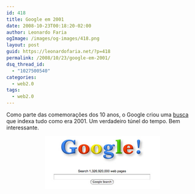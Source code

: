 ```yaml
---
id: 418
title: Google em 2001
date: 2008-10-23T00:18:20-02:00
author: Leonardo Faria
ogImage: /images/og-images/418.png
layout: post
guid: https://leonardofaria.net/?p=418
permalink: /2008/10/23/google-em-2001/
dsq_thread_id:
  - "1027500540"
categories:
  - web2.0
tags:
  - web2.0
---
```

Como parte das comemorações dos 10 anos, o Google criou uma [busca](http://www.google.com/search2001.html) que indexa tudo como era 2001. Um verdadeiro túnel do tempo. Bem interessante.

<center>
  <a href='http://www.google.com/search2001.html'><img src="/wp-content/uploads/2008/10/google-2001.jpg" alt="" title="google-2001" /></a>
</center>

